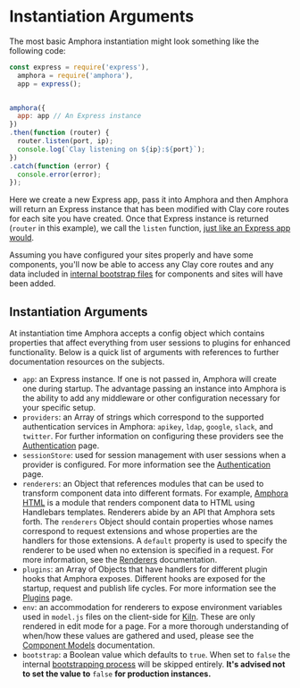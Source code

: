 # Instantiation Arguments

The most basic Amphora instantiation might look something like the following code:

```javascript
const express = require('express'),
  amphora = require('amphora'),
  app = express();


amphora({
  app: app // An Express instance
})
.then(function (router) {
  router.listen(port, ip);
  console.log(`Clay listening on ${ip}:${port}`);
})
.catch(function (error) {
  console.error(error);
});
```

Here we create a new Express app, pass it into Amphora and then Amphora will return an Express instance that has been modified with Clay core routes for each site you have created. Once that Express instance is returned \(`router` in this example\), we call the `listen` function, [just like an Express app would](http://expressjs.com/en/api.html#app.listen).

Assuming you have configured your sites properly and have some components, you'll now be able to access any Clay core routes and any data included in [internal bootstrap files](bootstrap.md) for components and sites will have been added.

## Instantiation Arguments

At instantiation time Amphora accepts a config object which contains properties that affect everything from user sessions to plugins for enhanced functionality. Below is a quick list of arguments with references to further documentation resources on the subjects.

* `app`: an Express instance. If one is not passed in, Amphora will create one during startup. The advantage passing an instance into Amphora is the ability to add any middleware or other configuration necessary for your specific setup.
* `providers`: an Array of strings which correspond to the supported authentication services in Amphora: `apikey`, `ldap`, `google`, `slack`, and `twitter`. For further information on configuring these providers see the [Authentication](https://github.com/clay/amphora/tree/3a300d4ec7af113afd102b4506e7566eb617c9c8/docs/lifecycle/startup/authentication.md) page.
* `sessionStore`: used for session management with user sessions when a provider is configured. For more information see the [Authentication](https://github.com/clay/amphora/tree/3a300d4ec7af113afd102b4506e7566eb617c9c8/docs/lifecycle/startup/authentication.md) page.
* `renderers`: an Object that references modules that can be used to transform component data into different formats. For example, [Amphora HTML](https://github.com/clay/amphora-html) is a module that renders component data to HTML using Handlebars templates. Renderers abide by an API that Amphora sets forth. The `renderers` Object should contain properties whose names correspond to request extensions and whose properties are the handlers for those extensions. A `default` property is used to specify the renderer to be used when no extension is specified in a request. For more information, see the [Renderers](https://github.com/clay/amphora/tree/3a300d4ec7af113afd102b4506e7566eb617c9c8/docs/lifecycle/startup/authentication.md) documentation.
* `plugins`: an Array of Objects that have handlers for different plugin hooks that Amphora exposes. Different hooks are exposed for the startup, request and publish life cycles. For more information see the [Plugins](https://github.com/clay/amphora/tree/3a300d4ec7af113afd102b4506e7566eb617c9c8/docs/lifecycle/startup/plugins.md) page.
* `env`: an accommodation for renderers to expose environment variables used in `model.js` files on the client-side for [Kiln](https://github.com/clay/clay-kiln). These are only rendered in edit mode for a page. For a more thorough understanding of when/how these values are gathered and used, please see the [Component Models](https://github.com/clay/amphora/tree/3a300d4ec7af113afd102b4506e7566eb617c9c8/docs/lifecycle/startup/models.md) documentation.
* `bootstrap`: a Boolean value which defaults to `true`. When set to `false` the internal [bootstrapping process](bootstrap.md#skipping-bootstrapping) will be skipped entirely. **It's advised not to set the value to** `false` **for production instances.**
